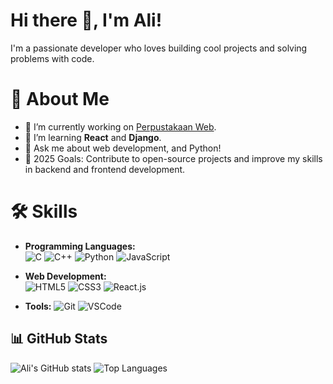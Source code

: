 # Hi there 👋, I'm Ali!
I'm a passionate developer who loves building cool projects and solving problems with code.

# 🌟 About Me
- 🔭 I’m currently working on [Perpustakaan Web](https://github.com/alijayy/perpus).
- 🌱 I’m learning **React** and **Django**.
- 💬 Ask me about web development, and Python!
- 🎯 2025 Goals: Contribute to open-source projects and improve my skills in backend and frontend development.

# 🛠️ Skills
- **Programming Languages:**  
  ![C](https://img.shields.io/badge/-C-00599C?logo=c&logoColor=white&style=for-the-badge)
  ![C++](https://img.shields.io/badge/-C++-00599C?logo=c%2B%2B&logoColor=white&style=for-the-badge)
  ![Python](https://img.shields.io/badge/-Python-3776AB?logo=python&logoColor=white&style=for-the-badge)
  ![JavaScript](https://img.shields.io/badge/-JavaScript-F7DF1E?logo=javascript&logoColor=black&style=for-the-badge)  

- **Web Development:**  
  ![HTML5](https://img.shields.io/badge/-HTML5-E34F26?logo=html5&logoColor=white&style=for-the-badge)
  ![CSS3](https://img.shields.io/badge/-CSS3-1572B6?logo=css3&logoColor=white&style=for-the-badge)
  ![React.js](https://img.shields.io/badge/-React.js-61DAFB?logo=react&logoColor=black&style=for-the-badge)  


- **Tools:** 
  ![Git](https://img.shields.io/badge/-Git-lightgrey) ![VSCode](https://img.shields.io/badge/-VSCode-blue)

<!--# 📂 Featured Projects
- [Awesome Project](https://github.com/alijayy/awesome-project): A project that solves X problem.
- [Another Cool Repo](https://github.com/alijayy/cool-repo): Experimenting with new technologies.
-->

## 📊 GitHub Stats
![Ali's GitHub stats](https://github-readme-stats.vercel.app/api?username=alijayy&show_icons=true&theme=dark)
![Top Languages](https://github-readme-stats.vercel.app/api/top-langs/?username=alijayy&layout=compact&theme=dark)
